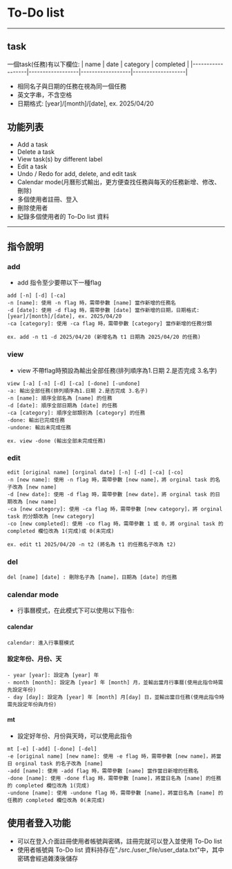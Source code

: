 # To-Do list

---

## task
一個task(任務)有以下欄位:
| name             | date             | category         | completed         |
|------------------|------------------|------------------|-------------------|

- 相同名子與日期的任務在視為同一個任務
- 英文字串，不含空格
- 日期格式: [year]/[month]/[date], ex. 2025/04/20
## 功能列表
- Add a task
- Delete a task
- View task(s) by different label
- Edit a task
- Undo / Redo for add, delete, and edit task
- Calendar mode(月曆形式輸出，更方便查找任務與每天的任務新增、修改、刪除)
- 多個使用者註冊、登入
- 刪除使用者
- 紀錄多個使用者的 To-Do list 資料 
---

## 指令說明

### add
- add 指令至少要帶以下一種flag
```
add [-n] [-d] [-ca]
-n [name]: 使用 -n flag 時，需帶參數 [name] 當作新增的任務名
-d [date]: 使用 -d flag 時，需帶參數 [date] 當作新增的日期，日期格式: [year]/[month]/[date], ex. 2025/04/20
-ca [category]: 使用 -ca flag 時，需帶參數 [category] 當作新增的任務分類

ex. add -n t1 -d 2025/04/20 (新增名為 t1 日期為 2025/04/20 的任務)
```
### view
- view 不帶flag時預設為輸出全部任務(排列順序為1.日期 2.是否完成 3.名字)
```
view [-a] [-n] [-d] [-ca] [-done] [-undone]
-a: 輸出全部任務(排列順序為1.日期 2.是否完成 3.名子)
-n [name]: 順序全部名為 [name] 的任務
-d [date]: 順序全部日期為 [date] 的任務
-ca [category]: 順序全部類別為 [category] 的任務
-done: 輸出已完成任務
-undone: 輸出未完成任務

ex. view -done (輸出全部未完成任務)
```

### edit
```
edit [original name] [orginal date] [-n] [-d] [-ca] [-co] 
-n [new name]: 使用 -n flag 時，需帶參數 [new name]，將 orginal task 的名子改為 [new name]
-d [new date]: 使用 -d flag 時，需帶參數 [new date]，將 orginal task 的日期改為 [new name]
-ca [new category]: 使用 -ca flag 時，需帶參數 [new category]，將 orginal task 的分類改為 [new category]
-co [new completed]: 使用 -co flag 時，需帶參數 1 或 0，將 orginal task 的 completed 欄位改為 1(完成)或 0(未完成)

ex. edit t1 2025/04/20 -n t2 (將名為 t1 的任務名子改為 t2)
```

### del
```
del [name] [date] : 刪除名子為 [name]，日期為 [date] 的任務
```

### calendar mode
- 行事曆模式，在此模式下可以使用以下指令:
#### calendar
```
calendar: 進入行事曆模式               
```
#### 設定年份、月份、天
```
- year [year]: 設定為 [year] 年
- month [month]: 設定為 [year] 年 [month] 月，並輸出當月行事曆(使用此指令時需先設定年份)
- day [day]: 設定為 [year] 年 [month] 月[day] 日，並輸出當日任務(使用此指令時需先設定年份與月份)
```
#### mt
- 設定好年份、月份與天時，可以使用此指令
```
mt [-e] [-add] [-done] [-del]
-e [original name] [new name]: 使用 -e flag 時，需帶參數 [new name]，將當日 orginal task 的名子改為 [name]
-add [name]: 使用 -add flag 時，需帶參數 [name] 當作當日新增的任務名
-done [name]: 使用 -done flag 時，需帶參數 [name]，將當日名為 [name] 的任務的 completed 欄位改為 1(完成)
-undone [name]: 使用 -undone flag 時，需帶參數 [name]，將當日名為 [name] 的任務的 completed 欄位改為 0(未完成)
```
## 使用者登入功能
- 可以在登入介面註冊使用者帳號與密碼，註冊完就可以登入並使用 To-Do list
- 使用者帳號與 To-Do list 資料持存在"./src./user_file/user_data.txt"中，其中密碼會經過雜湊後儲存

